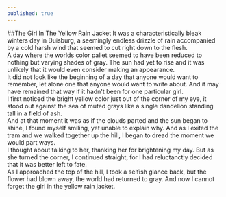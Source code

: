 ```yaml
---
published: true
---
```


##The Girl In The Yellow Rain Jacket
It was a characteristically bleak winters day in Duisburg, a seemingly endless drizzle of rain accompanied by a cold harsh wind that seemed to cut right down to the flesh.    
A day where the worlds color pallet seemed to have been reduced to nothing but varying shades of gray.
The sun had yet to rise and it was unlikely that it would even consider making an appearance.      
It did not look like the beginning of a day that anyone would want to remember, let alone one that anyone would want to write about. And it may have remained that way if it hadn't been for one particular girl.    
I first noticed the bright yellow color just out of the corner of my eye, it stood out against the sea of muted grays like a single dandelion standing tall in a field of ash.      
And at that moment it was as if the clouds parted and the sun began to shine, I found myself smiling, yet unable to explain why. And as I exited the tram and we walked together up the hill, I began to dread the moment we would part ways.      
I thought about talking to her, thanking her for brightening my day. But as she turned the corner, I continued straight, for I had reluctanctly decided that it was better left to fate.     
As I approached the top of the hill, I took a selfish glance back, but the flower had blown away, the world had returned to gray. And now I cannot forget the girl in the yellow rain jacket.
